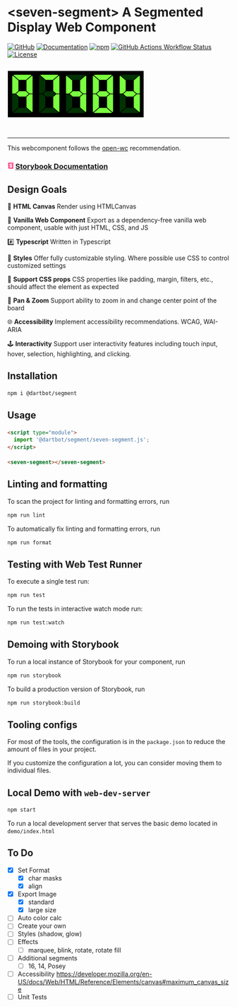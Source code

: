 <h1>&lt;seven-segment&gt; A Segmented Display Web Component</h1>

<div>
  <a href="https://github.com/dartbotapp/segment" rel="noopener noreferrer" target="_blank"><img src="https://img.shields.io/badge/GitHub-Code-232323.svg?style=flat&amp;logo=github&amp;logoColor=white" alt="GitHub" /></a>
  <a href="https://docs.dartbot.com/segment" rel="noopener noreferrer" target="_blank"><img src="https://img.shields.io/badge/Docs-Website-232323.svg?style=flat" alt="Documentation" /></a>
  <a href="https://www.npmjs.com/package/@dartbot/segment" rel="noopener noreferrer" target="_blank"><img src="https://img.shields.io/npm/dw/@dartbot/segment?label=npm&amp;style=flat" alt="npm" /></a>
  <a href="https://github.com/dartbotapp/segment/actions/workflows/publish.yml" rel="noopener noreferrer" target="_blank"><img src="https://img.shields.io/github/actions/workflow/status/dartbotapp/segment/publish.yml" alt="GitHub Actions Workflow Status" /></a>
  <a href="https://github.com/dartbotapp/segment/blob/main/LICENSE" rel="noopener noreferrer" target="_blank"><img src="https://img.shields.io/badge/license-MIT-232323.svg?style=flat" alt="License" /></a>
</div>

<img src="https://raw.githubusercontent.com/dartbotapp/segment/refs/heads/main/storybook-public/segment_interval.gif" style="width:22em; border:.1em solid #fff; margin:2em 0" />


---

This webcomponent follows the [open-wc](https://github.com/open-wc/open-wc) recommendation.

<h3>
  <a href="https://docs.dartbot.com/segment">
    <img style="width:.9em;margin-right:.2em" src="https://raw.githubusercontent.com/dartbotapp/segment/refs/heads/main/storybook-public/storybook.svg">Storybook Documentation</>
  </a>
</h3>

## Design Goals

🎨 **HTML Canvas** Render using HTMLCanvas

🍦 **Vanilla Web Component** Export as a dependency-free vanilla web component, usable with just HTML, CSS, and JS

#️⃣ **Typescript** Written in Typescript

🌈 **Styles** Offer fully customizable styling. Where possible use CSS to control customized settings

🧾 **Support CSS props** CSS properties like padding, margin, filters, etc., should affect the element as expected

🔎 **Pan & Zoom** Support ability to zoom in and change center point of the board

🌐 **Accessibility** Implement accessibility recommendations. WCAG, WAI-ARIA

🕹️ **Interactivity** Support user interactivity features including touch input, hover, selection, highlighting, and clicking.

## Installation

```bash
npm i @dartbot/segment
```

## Usage

```html
<script type="module">
  import '@dartbot/segment/seven-segment.js';
</script>

<seven-segment></seven-segment>
```

## Linting and formatting

To scan the project for linting and formatting errors, run

```bash
npm run lint
```

To automatically fix linting and formatting errors, run

```bash
npm run format
```

## Testing with Web Test Runner

To execute a single test run:

```bash
npm run test
```

To run the tests in interactive watch mode run:

```bash
npm run test:watch
```

## Demoing with Storybook

To run a local instance of Storybook for your component, run

```bash
npm run storybook
```

To build a production version of Storybook, run

```bash
npm run storybook:build
```


## Tooling configs

For most of the tools, the configuration is in the `package.json` to reduce the amount of files in your project.

If you customize the configuration a lot, you can consider moving them to individual files.

## Local Demo with `web-dev-server`

```bash
npm start
```

To run a local development server that serves the basic demo located in `demo/index.html`

## To Do
- [x] Set Format
  - [x] char masks
  - [x] align
- [x] Export Image
  - [x] standard
  - [x] large size
- [ ] Auto color calc
- [ ] Create your own
- [ ] Styles (shadow, glow)
- [ ] Effects
  - [ ] marquee, blink, rotate, rotate fill
- [ ] Additional segments
  - [ ] 16, 14, Posey
- [ ] Accessibility https://developer.mozilla.org/en-US/docs/Web/HTML/Reference/Elements/canvas#maximum_canvas_size
- [ ] Unit Tests
